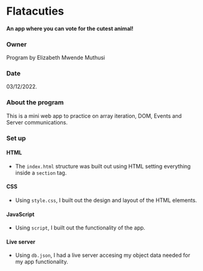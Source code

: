 # Flatacuties
#### An app where you can vote for the cutest animal!
### Owner
Program by Elizabeth Mwende Muthusi
### Date
03/12/2022.

### About the program
This is a mini web app to practice on array iteration, DOM, Events and Server communications.

### Set up
#### HTML
- The `index.html` structure was built out using HTML setting everything inside a `section` tag.

#### CSS
- Using `style.css`, I built out the design and layout of the HTML elements.

#### JavaScript
- Using `script`, I built out the functionality of the app.


#### Live server
- Using `db.json`, I had a live server accesing my object data needed for my app functionality.

